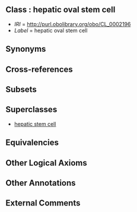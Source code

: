 
## Class : hepatic oval stem cell

 * *IRI* = http://purl.obolibrary.org/obo/CL_0002196
 * *Label* = hepatic oval stem cell

## Synonyms


## Cross-references


## Subsets


## Superclasses

 * [hepatic stem cell](../../CL/95/CL_0002195.md)

## Equivalencies


## Other Logical Axioms


## Other Annotations


## External Comments

